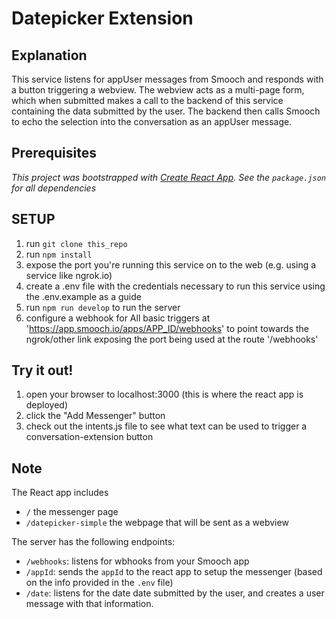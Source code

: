 # Datepicker Extension

## Explanation

This service listens for appUser messages from Smooch and responds with a button triggering a webview. The webview acts as a multi-page form, which when submitted makes a call to the backend of this service containing the data submitted by the user. The backend then calls Smooch to echo the selection into the conversation as an appUser message.

## Prerequisites

_This project was bootstrapped with [Create React App](https://github.com/facebookincubator/create-react-app)._
_See the `package.json` for all dependencies_

## SETUP

1. run `git clone this_repo`
2. run `npm install`
3. expose the port you're running this service on to the web (e.g. using a service like ngrok.io)
4. create a .env file with the credentials necessary to run this service using the .env.example as a guide
5. run `npm run develop` to run the server
6. configure a webhook for All basic triggers at 'https://app.smooch.io/apps/APP_ID/webhooks' to point towards the ngrok/other link exposing the port being used at the route '/webhooks'

## Try it out!

1. open your browser to localhost:3000 (this is where the react app is deployed)
2. click the "Add Messenger" button
3. check out the intents.js file to see what text can be used to trigger a conversation-extension button

## Note

The React app includes
- `/` the messenger page
- `/datepicker-simple` the webpage that will be sent as a webview

The server has the following endpoints:
- `/webhooks`: listens for wbhooks from your Smooch app
- `/appId`: sends the `appId` to the react app to setup the messenger (based on the info provided in the `.env` file)
- `/date`: listens for the date date submitted by the user, and creates a user message with that information.